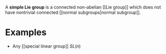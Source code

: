 A **simple Lie group** is a connected non-abelian [[Lie group]] which does not have nontrivial connected [[normal subgroups|normal subgroup]].

# Examples

* Any [[special linear group]] $SL(n)$